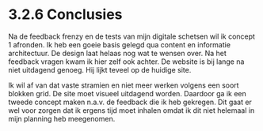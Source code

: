 # 3.2.6 Conclusies

Na de feedback frenzy en de tests van mijn digitale schetsen wil ik concept 1 afronden. Ik heb een goeie basis gelegd qua content en informatie architectuur. De design laat helaas nog wat te wensen over. Na het feedback vragen kwam ik hier zelf ook achter. De website is bij lange na niet uitdagend genoeg. Hij lijkt teveel op de huidige site.

Ik wil af van dat vaste stramien en niet meer werken volgens een soort blokken grid. De site moet visueel uitdagend worden. Daardoor ga ik een tweede concept maken n.a.v. de feedback die ik heb gekregen. Dit gaat er wel voor zorgen dat ik ergens tijd moet inhalen omdat ik dit niet helemaal in mijn planning heb meegenomen.

